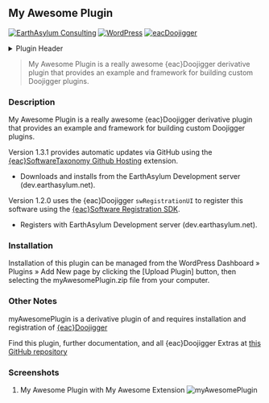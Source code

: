 ## My Awesome Plugin  
[![EarthAsylum Consulting](https://img.shields.io/badge/EarthAsylum-Consulting-0?&labelColor=6e9882&color=707070)](https://earthasylum.com/)
[![WordPress](https://img.shields.io/badge/WordPress-Plugins-grey?logo=wordpress&labelColor=blue)](https://wordpress.org/plugins/search/EarthAsylum/)
[![eacDoojigger](https://img.shields.io/badge/Requires-%7Beac%7DDoojigger-da821d)](https://eacDoojigger.earthasylum.com/)

<details><summary>Plugin Header</summary>

Plugin URI:         https://github.com/EarthAsylum/docs.eacDoojigger/wiki/Plugin-Derivatives  
Author:             [Me](https://www.myawesomeserver.com/profile/me)  
Stable tag:         1.3.1  
Last Updated:       23-Apr-2025  
Requires at least:  5.8  
Tested up to:       6.8  
Requires PHP:       8.1  
Requires EAC:       3.1  

</details>

> My Awesome Plugin is a really awesome {eac}Doojigger derivative plugin that provides an example and framework for building custom Doojigger plugins.

### Description

My Awesome Plugin is a really awesome {eac}Doojigger derivative plugin that provides an example and framework for building custom Doojigger plugins.

Version 1.3.1 provides automatic updates via GitHub using the [{eac}SoftwareTaxonomy Github Hosting](https://swregistry.earthasylum.com/github-hosting/) extension.

+	Downloads and installs from the EarthAsylum Development server (dev.earthasylum.net).

Version 1.2.0 uses the {eac}Doojigger `swRegistrationUI` to register this software using the [{eac}Software Registration SDK](https://swregistry.earthasylum.com/software-registry-sdk/).

+	Registers with EarthAsylum Development server (dev.earthasylum.net).


### Installation

Installation of this plugin can be managed from the WordPress Dashboard » Plugins » Add New page by clicking the [Upload Plugin] button, then selecting the myAwesomePlugin.zip file from your computer.

### Other Notes

myAwesomePlugin is a derivative plugin of and requires installation and registration of [{eac}Doojigger](https://eacDoojigger.earthasylum.com/)

Find this plugin, further documentation, and all {eac}Doojigger Extras at [this GitHub repository](https://github.com/EarthAsylum/docs.eacDoojigger)

### Screenshots

1. My Awesome Plugin with My Awesome Extension
![myAwesomePlugin](https://swregistry.earthasylum.com/software-updates/eacdoojigger/assets/screenshot-9.png)

